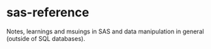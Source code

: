 sas-reference
=============

Notes, learnings and msuings in SAS and data manipulation in general (outside of SQL databases).
